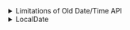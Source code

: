 <details>
<summary>Limitations of Old Date/Time API</summary>

Discussion of the limitations of old date and time API.

The following topics are covered:
- Limitations of the old Date/Time API

Java 8 introduced a new Date and Time API, also known as **JSR-310** under the `java.time` package.

It is a very rich API for working with dates and times. Before we look at the features it provides, we should discuss the limitations of the old API.

### Limitations of the old `Date`/`Time` API

Here are the limitations of the old date and time API:
1. The old date class is not Thread Safe. Unlike String or Integer class, it is not immutable. Any thread can get a reference to the Date object and modify its value.
2. Its month numbering is from 0 to 11. This is very confusing and has resulted in many errors.
3. Prior to JDK 8, Java uses String to represent TimeZone. If we need to get the timezone for Hong Kong, then below is the code:

```
TimeZone zone = TimeZone.getInstance(“Asia/Hong_Kong”);
```

There are chances that we might mistakenly write HongKong or make some other spelling errors. There is no check for this in the old API.

4. A `Date` instance represents an instant in time, not a date. This means that the date in the old API will mean both date and time. If we need only time without date then that is not possible.

These were the main limitations that drove the Java developers to introduce a completely new Date/Time API.

---

The next section discusses the newly added `LocalDate` class in the `Date` API.

</details>


<details>
<summary>LocalDate</summary>



</details>